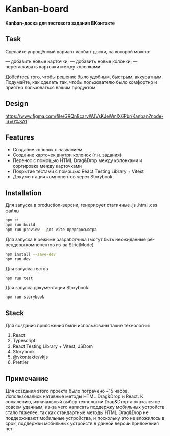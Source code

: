 # Kanban-board

**Kanban-доска для тестового задания ВКонтакте**

## Task

Сделайте упрощённый вариант канбан-доски, на которой можно:

﻿﻿— добавить новые карточки;
﻿﻿— добавить новые колонки;
﻿﻿— перетаскивать карточки между колонками.

Добейтесь того, чтобы решение было удобным, быстрым, аккуратным. Подумайте, как сделать так, чтобы пользователю было комфортно и приятно пользоваться вашим продуктом.

## Design

https://www.figma.com/file/GRQn8carvWJVsKJeWmIX6Pbr/Kanban?node-id=0%3A1

## Features

- Создание колонок с названием
- Создание карточек внутри колонок (т.н. задания)
- Перенос с помощью HTML Drag&Drop между колонками и сортировка между карточками
- Покрытие тестами с помощью React Testing Library + Vitest
- Документация компонентов через Storybook

## Installation

Для запуска в production-версии, генерирует статичные .js .html .css файлы.

```bash
npm ci 
npm run build
npm run preview - для vite-предпросмотра
```

Для запуска в режиме разработчика (могут быть неожиданные ре-рендеры компонентов из-за StrictMode)

```bash
npm install --save-dev
npm run dev
```

Для запуска тестов

```bash
npm run test
```

Для запуска документации Storybook

```bash
npm run storybook
```

## Stack

Для создания приложения были использованы такие технологии:

1. React
2. Typescript
3. React Testing Library + Vitest, JSDom
4. Storybook
5. @vkontakte/vkjs
6. Prettier

## Примечание

Для создания этого проекта было потрачено ~15 часов. Использовались нативные методы HTML Drag&Drop и React. К сожалению, изначальный выбор технологии Drag&Drop-а оказался не совсем удачным, из-за чего написать поддержку мобильных устройств стало тяжелее, так как стандартные методы HTML Drag&Drop не поддерживают мобильные устройства, и поскольку это не вложилось в срок, поддержки мобильных устройств в данной версии приложения нет. 

